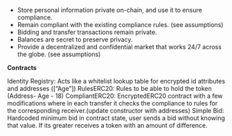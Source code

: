 - Store personal information private on-chain, and use it to ensure compliance.
- Remain compliant with the existing compliance rules. (see assumptions)
- Bidding and transfer transactions remain private.
- Balances are secret to preserve privacy.
- Provide a decentralized and confidential market that works 24/7 across the globe. (see assumptions)

**Contracts**

Identity Registry: Acts like a whitelist lookup table for encrypted id attributes and addresses ([“Age”])
RulesERC20: Rules to be able to hold the token (Address- Age - 18)
CompliantERC20: EncryptedERC20 contract with a few modifications where in each transfer it checks the compliance to rules for the corresponding receiver.(update constructor with addresses)
Simple Bid: Hardcoded minimum bid in contract state, user sends a bid without knowing that value. If its greater receives a token with an amount of difference.
